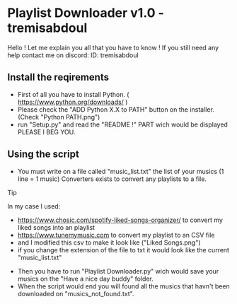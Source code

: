 # Playlist Downloader v1.0 - tremisabdoul

Hello !
Let me explain you all that you have to know !
If you still need any help contact me on discord: ID: tremisabdoul

## Install the reqirements
 - First of all you have to install Python. ( https://www.python.org/downloads/ )
 - Please check the "ADD Python X.X to PATH" button on the installer. (Check "Python PATH.png")
 - run "Setup.py" and read the "README !" PART wich would be displayed PLEASE I BEG YOU. 

## Using the script
 - You must write on a file called "music_list.txt" the list of your musics (1 line = 1 music) Converters exists to convert any playlists to a file.
> [!TIP]
>    In my case I used:
>    - https://www.chosic.com/spotify-liked-songs-organizer/ to convert my liked songs into an playlist
>    - https://www.tunemymusic.com to convert my playlist to an CSV file
>    - and I modified this csv to make it look like ("Liked Songs.png")
>    - if you change the extension of the file to txt it would look like the current "music_list.txt"
 - Then you have to run "Playlist Downloader.py" wich would save your musics on the "Have a nice day buddy" folder.
 - When the script would end you will found all the musics that havn't been downloaded on "musics_not_found.txt".
